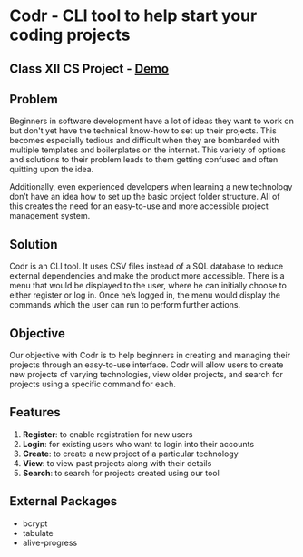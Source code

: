 # Codr - CLI tool to help start your coding projects

## Class XII CS Project - [Demo](https://github.com/gigabite-pro/codr)

## Problem
Beginners in software development have a lot of ideas they want to work on but don't yet have the technical know-how to set up their projects. This becomes especially tedious and difficult when they are bombarded with multiple templates and boilerplates on the internet. 
This variety of options and solutions to their problem leads to them getting confused and often quitting upon the idea. 

Additionally, even experienced developers when learning a new technology don’t have an idea how to set up the basic project folder structure. All of this creates the need for an easy-to-use and more accessible project management system.

## Solution
Codr is an CLI tool. It uses CSV files instead of a SQL database to reduce external dependencies and make the product more accessible. There is a menu that would be displayed to the user, where he can initially choose to either register or log in. Once he’s logged in, the menu would display the commands which the user can run to perform further actions.

## Objective
Our objective with Codr is to help beginners in creating and managing their projects through an easy-to-use interface. Codr will allow users to create new projects of varying technologies, view older projects, and search for projects using a specific command for each.

## Features
1. **Register**: to enable registration for new users<br>
2. **Login**: for existing users who want to login into their accounts<br>
3. **Create**: to create a new project of a particular technology<br>
4. **View**: to view past projects along with their details<br>
5. **Search**: to search for projects created using our tool<br>

## External Packages
- bcrypt
- tabulate
- alive-progress
